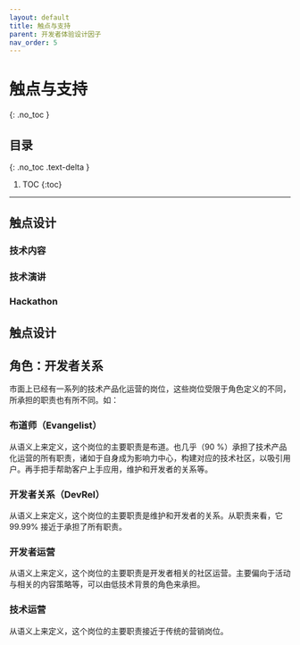 ```yaml
---
layout: default
title: 触点与支持
parent: 开发者体验设计因子
nav_order: 5
---
```


# 触点与支持
{: .no_toc }

## 目录
{: .no_toc .text-delta }

1. TOC
{:toc}

---

## 触点设计

### 技术内容

### 技术演讲

### Hackathon

## 触点设计

## 角色：开发者关系 

市面上已经有一系列的技术产品化运营的岗位，这些岗位受限于角色定义的不同，所承担的职责也有所不同。如：

### 布道师（Evangelist）

从语义上来定义，这个岗位的主要职责是布道。也几乎（90 %）承担了技术产品化运营的所有职责，诸如于自身成为影响力中心，构建对应的技术社区，以吸引用户。再手把手帮助客户上手应用，维护和开发者的关系等。

### 开发者关系（DevRel）

从语义上来定义，这个岗位的主要职责是维护和开发者的关系。从职责来看，它 99.99% 接近于承担了所有职责。

### 开发者运营

从语义上来定义，这个岗位的主要职责是开发者相关的社区运营。主要偏向于活动与相关的内容策略等，可以由低技术背景的角色来承担。

### 技术运营

从语义上来定义，这个岗位的主要职责接近于传统的营销岗位。
